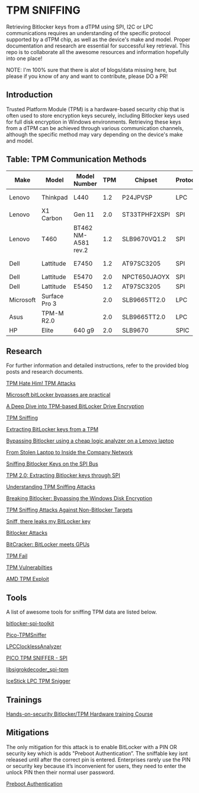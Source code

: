 # TPM SNIFFING

Retrieving Bitlocker keys from a dTPM using SPI, I2C or LPC communications requires an understanding of the specific protocol supported by a dTPM chip, as well as the device's make and model. Proper documentation and research are essential for successful key retrieval. This repo is to collaborate all the awesome resources and information hopefully into one place!

NOTE: I'm 100% sure that there is alot of blogs/data missing here, but please if you know of any and want to contribute, please DO a PR!

## Introduction

Trusted Platform Module (TPM) is a hardware-based security chip that is often used to store encryption keys securely, including Bitlocker keys used for full disk encryption in Windows environments. Retrieving these keys from a dTPM can be achieved through various communication channels, although the specific method may vary depending on the device's make and model.

## Table: TPM Communication Methods

| Make       | Model           | Model Number | TPM       | Chipset  | Protocol | Location   | Debug Headers | Blog/Research   | Extractable |
|------------|-----------------|--------------|-----------|----------|----------|------------|---------------|-----------------|-------------|
| Lenovo     | Thinkpad        | L440         | 1.2       | P24JPVSP | LPC      | Under Keyboard | Yes       | [Blog](https://blog.scrt.ch/2021/11/15/tpm-sniffing/)               | Yes         |
| Lenovo     | X1 Carbon       | Gen 11       | 2.0       | ST33TPHF2XSPI | SPI      | Under Motherboard | Test Pads       | [@NoobieDog](https://x.com/NoobieDog/status/1755166872985571662?s=20)               | Yes         |
| Lenovo     | T460       |BT462 NM-A581 rev.2| 1.2       | SLB9670VQ1.2 | SPI | Under Motherboard | Extractable via BIOS Chip | [@zaphoxx](https://twitter.com/zaphoxx/status/1763669704177078560) | Yes |
| Dell       | Lattitude       | E7450        | 1.2       | AT97SC3205 | SPI    | Under Motherboard| No           | [@SecurityJon](https://twitter.com/SecurityJon/status/1445020885472235524)               | Yes         |
| Dell       | Lattitude       | E5470        | 2.0       | NPCT650JAOYX | SPI  | Motherboard| Yes           | [Blog](https://labs.withsecure.com/publications/sniff-there-leaks-my-bitlocker-key)               | Yes         |
| Dell       | Lattitude       | E5450        | 1.2       | AT97SC3205 | SPI  | Motherboard| Yes           | [Blog](https://luemmelsec.github.io/Go-away-BitLocker-you-are-drunk/)               | Yes         |
| Microsoft  | Surface Pro 3   |              | 2.0       | SLB9665TT2.0        | LPC      | Under Battery  | No        | [Blog](https://pulsesecurity.co.nz/articles/TPM-sniffing)               | Yes         |
| Asus       | TPM-M R2.0      |              | 2.0       | SLB9665TT2.0        | LPC      | -              | Yes       | [Video](https://www.youtube.com/watch?v=-Fj3SeZww3M)      | Yes     |
| HP       | Elite       |   640 g9           | 2.0       | SLB9670        | SPIC      | -              | Yes       | -      | Yes     |

## Research

For further information and detailed instructions, refer to the provided blog posts and research documents.

[TPM Hate Him! TPM Attacks](https://hacky.solutions/blog/2024/02/tpm-attack)

[Microsoft bitLocker bypasses are practical](https://blog.compass-security.com/2024/02/microsoft-bitlocker-bypasses-are-practical/)

[A Deep Dive into TPM-based BitLocker Drive Encryption](https://blog.scrt.ch/2023/09/15/a-deep-dive-into-tpm-based-bitlocker-drive-encryption/)

[TPM Sniffing](https://blog.scrt.ch/2021/11/15/tpm-sniffing/)

[Extracting BitLocker keys from a TPM](https://pulsesecurity.co.nz/articles/TPM-sniffing)

[Bypassing Bitlocker using a cheap logic analyzer on a Lenovo laptop](https://www.errno.fr/BypassingBitlocker.html)

[From Stolen Laptop to Inside the Company Network](https://dolosgroup.io/blog/2021/7/9/from-stolen-laptop-to-inside-the-company-network)

[Sniffing Bitlocker Keys on the SPI Bus](https://www.cryptic.red/post/sniffing-tpm-keys-on-the-spi-bus)

[TPM 2.0: Extracting Bitlocker keys through SPI](https://lucasteske.dev/2024/01/tpm2-bitlocker-keys)

[Understanding TPM Sniffing Attacks](https://trmm.net/tpm-sniffing/)

[Breaking Bitlocker: Bypassing the Windows Disk Encryption](https://www.youtube.com/watch?v=wTl4vEednkQ)

[TPM Sniffing Attacks Against Non-Bitlocker Targets](https://www.secura.com/blog/tpm-sniffing-attacks-against-non-bitlocker-targets)

[Sniff, there leaks my BitLocker key](https://labs.withsecure.com/publications/sniff-there-leaks-my-bitlocker-key)

[Bitlocker Attacks](https://github.com/Wack0/bitlocker-attacks)

[BitCracker: BitLocker meets GPUs](https://arxiv.org/abs/1901.01337)

[TPM Fail](https://tpm.fail/)

[TPM Vulnerabilties](https://www.bleepingcomputer.com/news/security/new-tpm-20-flaws-could-let-hackers-steal-cryptographic-keys/)

[AMD TPM Exploit](https://www.tomshardware.com/news/amd-tpm-hacked-faultpm)

## Tools

A list of awesome tools for sniffing TPM data are listed below.

[bitlocker-spi-toolkit](https://github.com/WithSecureLabs/bitlocker-spi-toolkit)

[Pico-TPMSniffer](https://github.com/stacksmashing/pico-tpmsniffer)

[LPCClocklessAnalyzer](https://github.com/stacksmashing/LPCClocklessAnalyzer)

[PICO TPM SNIFFER - SPI](https://github.com/zaphoxx/pico-tpmsniffer-spi)

[libsigrokdecoder_spi-tpm](https://github.com/ghecko/libsigrokdecoder_spi-tpm)

[IceStick LPC TPM Snigger](https://github.com/SySS-Research/icestick-lpc-tpm-sniffer)


## Trainings

[Hands-on-security Bitlocker/TPM Hardware training Course](https://hands-on-security.com/#trainings)

## Mitigations 

The only mitigation for this attack is to enable BitLocker with a PIN OR security key which is adds "Preboot Authentication”. The sniffable key isnt released until after the correct pin is entered. Enterprises rarely use the PIN or security key because it’s inconvenient for users, they need to enter the unlock PIN then their normal user password. 

[Preboot Authentication](https://learn.microsoft.com/en-us/windows/security/operating-system-security/data-protection/bitlocker/countermeasures#preboot-authentication)



